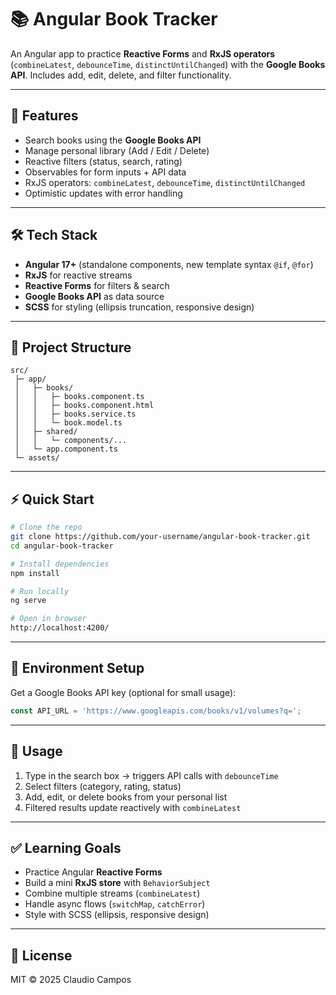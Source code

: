 # 📚 Angular Book Tracker

An Angular app to practice **Reactive Forms** and **RxJS operators** (`combineLatest`, `debounceTime`, `distinctUntilChanged`) with the **Google Books API**. Includes add, edit, delete, and filter functionality.

---

## 🚀 Features

* Search books using the **Google Books API**
* Manage personal library (Add / Edit / Delete)
* Reactive filters (status, search, rating)
* Observables for form inputs + API data
* RxJS operators: `combineLatest`, `debounceTime`, `distinctUntilChanged`
* Optimistic updates with error handling

---

## 🛠️ Tech Stack

* **Angular 17+** (standalone components, new template syntax `@if`, `@for`)
* **RxJS** for reactive streams
* **Reactive Forms** for filters & search
* **Google Books API** as data source
* **SCSS** for styling (ellipsis truncation, responsive design)

---

## 📂 Project Structure

```
src/
 ├─ app/
 │   ├─ books/
 │   │   ├─ books.component.ts
 │   │   ├─ books.component.html
 │   │   ├─ books.service.ts
 │   │   └─ book.model.ts
 │   ├─ shared/
 │   │   └─ components/...
 │   └─ app.component.ts
 └─ assets/
```

---

## ⚡ Quick Start

```bash
# Clone the repo
git clone https://github.com/your-username/angular-book-tracker.git
cd angular-book-tracker

# Install dependencies
npm install

# Run locally
ng serve

# Open in browser
http://localhost:4200/
```

---

## 🔑 Environment Setup

Get a Google Books API key (optional for small usage):

```ts
const API_URL = 'https://www.googleapis.com/books/v1/volumes?q=';
```

---

## 📖 Usage

1. Type in the search box → triggers API calls with `debounceTime`
2. Select filters (category, rating, status)
3. Add, edit, or delete books from your personal list
4. Filtered results update reactively with `combineLatest`

---

## ✅ Learning Goals

* Practice Angular **Reactive Forms**
* Build a mini **RxJS store** with `BehaviorSubject`
* Combine multiple streams (`combineLatest`)
* Handle async flows (`switchMap`, `catchError`)
* Style with SCSS (ellipsis, responsive design)

---

## 📌 License

MIT © 2025 Claudio Campos
